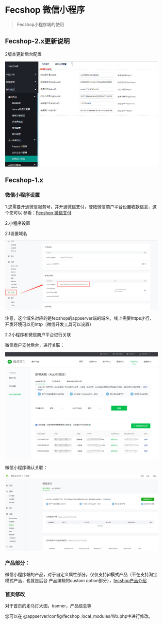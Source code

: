 Fecshop 微信小程序
==============


> Fecshop小程序端的使用

Fecshop-2.x更新说明
-------------

2版本更新后台配置


![xx](images/as12.png)


Fecshop-1.x
-------------


### 微信小程序设置


1.您需要开通微信服务号，并开通微信支付，登陆微信商户平台设置收款信息，这个您可以
参看：[Fecshop 微信支付](fecshop_payment_wx_method.md)

2.小程序设置

2.1设置域名

![](images/wxxx3.png)

注意，这个域名对应的是fecshop的appserver端的域名，线上需要https才行，开发环境可以用http（微信开发工具可以设置）

2.2小程序和微信商户平台进行关联

微信商户支付后台，进行关联：

![](images/wxxx1.png)

微信小程序确认关联：

![](images/wxxx2.png)


### 产品部分：

微信小程序端的产品，对于自定义属性部分，仅仅支持jd模式产品（不在支持淘宝模式产品，也就是后台
产品编辑的custom option部分），[fecshop产品介绍](http://www.fecshop.com/doc/fecshop-guide/instructions/cn-1.0/guide-fecshop_product.html#2)



### 首页修改

对于首页的走马灯大图，banner，产品信息等

您可以在 @appserver/config/fecshop_local_modules/Wx.php中进行修改。































